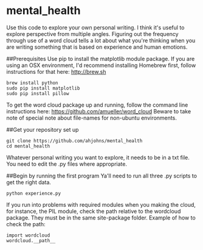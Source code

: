 # mental_health
Use this code to explore your own personal writing. I think it's useful to explore perspective from multiple angles. Figuring out the frequency through use of a word cloud tells a lot about what you're thinking when you are writing something that is based on experience and human emotions.

##Prerequisites
Use pip to install the matplotlib module package.
If you are using an OSX environment, I'd recommend installing Homebrew first, follow instructions for that here: http://brew.sh
```
brew install python
sudo pip install matplotlib
sudo pip install pillow
```
To get the word cloud package up and running, follow the command line instructions here: https://github.com/amueller/word_cloud
Beware to take note of special note about file-names for non-ubuntu environments.

##Get your repository set up
```
git clone https://github.com/ahjohns/mental_health
cd mental_health
```
Whatever personal writing you want to explore, it needs to be in a txt file. You need to edit the .py files where appropriate.

##Begin by running the first program
Ya'll need to run all three .py scripts to get the right data.

```
python experience.py
```

If you run into problems with required modules when you making the cloud, for instance, the PIL module, check the path relative to the wordcloud package. They must be in the same site-package folder. Example of how to check the path:
```
import wordcloud
wordcloud.__path__
```
